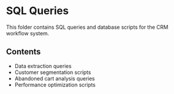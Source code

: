 # SQL Queries

This folder contains SQL queries and database scripts for the CRM workflow system.

## Contents
- Data extraction queries
- Customer segmentation scripts
- Abandoned cart analysis queries
- Performance optimization scripts
